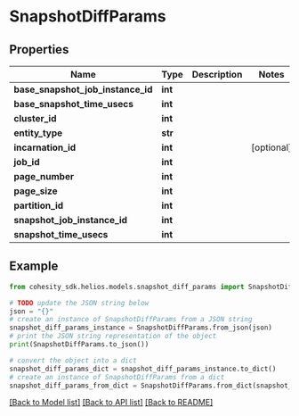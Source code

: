 # SnapshotDiffParams


## Properties

Name | Type | Description | Notes
------------ | ------------- | ------------- | -------------
**base_snapshot_job_instance_id** | **int** |  | 
**base_snapshot_time_usecs** | **int** |  | 
**cluster_id** | **int** |  | 
**entity_type** | **str** |  | 
**incarnation_id** | **int** |  | [optional] 
**job_id** | **int** |  | 
**page_number** | **int** |  | 
**page_size** | **int** |  | 
**partition_id** | **int** |  | 
**snapshot_job_instance_id** | **int** |  | 
**snapshot_time_usecs** | **int** |  | 

## Example

```python
from cohesity_sdk.helios.models.snapshot_diff_params import SnapshotDiffParams

# TODO update the JSON string below
json = "{}"
# create an instance of SnapshotDiffParams from a JSON string
snapshot_diff_params_instance = SnapshotDiffParams.from_json(json)
# print the JSON string representation of the object
print(SnapshotDiffParams.to_json())

# convert the object into a dict
snapshot_diff_params_dict = snapshot_diff_params_instance.to_dict()
# create an instance of SnapshotDiffParams from a dict
snapshot_diff_params_from_dict = SnapshotDiffParams.from_dict(snapshot_diff_params_dict)
```
[[Back to Model list]](../README.md#documentation-for-models) [[Back to API list]](../README.md#documentation-for-api-endpoints) [[Back to README]](../README.md)



